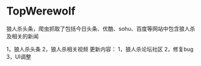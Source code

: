 # TopWerewolf
狼人杀头条，爬虫抓取了包括今日头条、优酷、sohu、百度等网站中包含狼人杀及相关的新闻

1，狼人杀头条
2，狼人杀相关视频 
更新内容： 
1，狼人杀论坛社区 
2，修复bug 
3，UI调整
